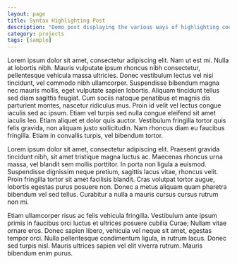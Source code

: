 ```yaml
---
layout: page
title: Syntax Highlighting Post
description: "Demo post displaying the various ways of highlighting code in Markdown."
category: projects
tags: [sample]
---
```

Lorem ipsum dolor sit amet, consectetur adipiscing elit. Nam ut est mi. Nulla at lobortis nibh. Mauris vulputate ipsum rhoncus nibh consectetur, pellentesque vehicula massa ultricies. Donec vestibulum lectus vel nisi tincidunt, vel commodo nibh ullamcorper. Suspendisse bibendum magna nec mauris mollis, eget vulputate sapien lobortis. Aliquam tincidunt tellus sed diam sagittis feugiat. Cum sociis natoque penatibus et magnis dis parturient montes, nascetur ridiculus mus. Proin id velit vel lectus congue iaculis sed ac ipsum. Etiam vel turpis sed nulla congue eleifend sit amet iaculis leo. Etiam aliquet et dolor quis auctor. Vestibulum fringilla tortor quis felis gravida, non aliquam justo sollicitudin. Nam rhoncus diam eu faucibus fringilla. Etiam in convallis turpis, vel bibendum tortor.

Lorem ipsum dolor sit amet, consectetur adipiscing elit. Praesent gravida tincidunt nibh, sit amet tristique magna luctus ac. Maecenas rhoncus urna massa, vel blandit sem mollis porttitor. In porta non ligula a euismod. Suspendisse dignissim neque pretium, sagittis lacus vitae, rhoncus velit. Proin fringilla tortor sit amet facilisis blandit. Cras volutpat tortor augue, lobortis egestas purus posuere non. Donec a metus aliquam quam pharetra bibendum vel sed tellus. Curabitur a nulla a mauris cursus cursus rutrum non mi.

Etiam ullamcorper risus ac felis vehicula fringilla. Vestibulum ante ipsum primis in faucibus orci luctus et ultrices posuere cubilia Curae; Nullam vitae ornare eros. Donec sapien libero, vehicula vel neque sit amet, egestas tempor orci. Nulla pellentesque condimentum ligula, in rutrum lacus. Donec sed turpis nisl. Mauris ultrices sapien vel elit viverra rutrum. Mauris bibendum enim purus.
